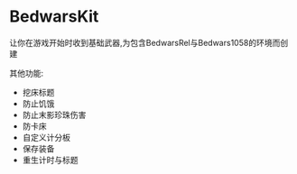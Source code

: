 # BedwarsKit
让你在游戏开始时收到基础武器,为包含BedwarsRel与Bedwars1058的环境而创建

其他功能:
- 挖床标题
- 防止饥饿
- 防止末影珍珠伤害
- 防卡床
- 自定义计分板
- 保存装备
- 重生计时与标题
